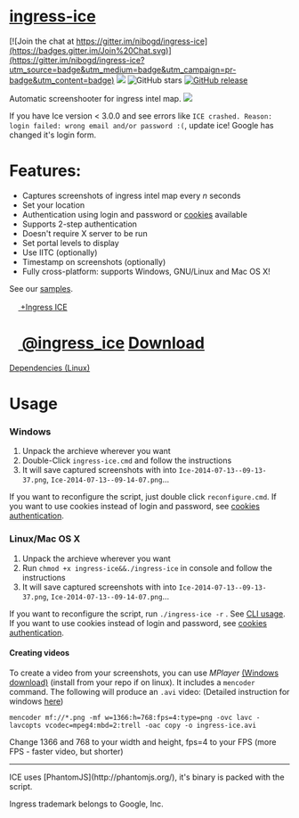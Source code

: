 [ingress-ice](http://ingress.divshot.io/)
===========

[![Join the chat at https://gitter.im/nibogd/ingress-ice](https://badges.gitter.im/Join%20Chat.svg)](https://gitter.im/nibogd/ingress-ice?utm_source=badge&utm_medium=badge&utm_campaign=pr-badge&utm_content=badge) [![](https://img.shields.io/github/issues-raw/nibogd/ingress-ice.svg?style=flat-square)](https://github.com/nibogd/ingress-ice/issues) ![GitHub stars](https://img.shields.io/github/stars/nibogd/ingress-ice.svg?style=flat-square) [![GitHub release](https://img.shields.io/github/release/nibogd/ingress-ice.svg?style=flat-square)](https://github.com/nibogd/ingress-ice/releases)

Automatic screenshooter for ingress intel map.
![](https://cloud.githubusercontent.com/assets/2771136/7915684/cfaba8c4-0887-11e5-86b9-5b4fe05ababc.png)

If you have Ice version < 3.0.0 and see errors like `ICE crashed. Reason: login failed: wrong email and/or password :(`, update ice! Google has changed it's login form.

Features:
=========
 - Captures screenshots of ingress intel map every *n* seconds
 - Set your location 
 - Authentication using login and password or [cookies](https://github.com/nibogd/ingress-ice/wiki/Cookies-Authentication) available
 - Supports 2-step authentication
 - Doesn't require X server to be run
 - Set portal levels to display
 - Use IITC (optionally)
 - Timestamp on screenshots (optionally)
 - Fully cross-platform: supports Windows, GNU/Linux and Mac OS X!

See our [samples](https://github.com/nibogd/ingress-ice/wiki/Example-Records).

[<img src="https://developers.google.com/+/images/branding/g+128.png" width="16"> +Ingress ICE](https://plus.google.com/u/0/b/115529923593338751190/115529923593338751190)

[<img src="https://g.twimg.com/Twitter_logo_blue.png" width="16"> @ingress_ice](https://twitter.com/ingress_ice)
[Download](https://github.com/nibogd/ingress-ice/archive/master.zip) 
========

[Dependencies (Linux)](https://github.com/nibogd/ingress-ice/wiki/Dependencies-(Linux))

Usage
=====

### Windows

 1. Unpack the archieve wherever you want
 2. Double-Click `ingress-ice.cmd` and follow the instructions
 4. It will save captured screenshots with into `Ice-2014-07-13--09-13-37.png`, `Ice-2014-07-13--09-14-07.png`...

If you want to reconfigure the script, just double click `reconfigure.cmd`. If you want to use cookies instead of login and password, see [cookies authentication](https://github.com/nibogd/ingress-ice/wiki/Cookies-Authentication).

### Linux/Mac OS X

 1. Unpack the archieve wherever you want
 2. Run `chmod +x ingress-ice&&./ingress-ice` in console and follow the instructions
 4. It will save captured screenshots with into `Ice-2014-07-13--09-13-37.png`, `Ice-2014-07-13--09-14-07.png`...

If you want to reconfigure the script, run `./ingress-ice -r` . See [CLI usage](https://github.com/nibogd/ingress-ice/wiki/Linux-CLI). If you want to use cookies instead of login and password, see [cookies authentication](https://github.com/nibogd/ingress-ice/wiki/Cookies-Authentication).

#### Creating videos

To create a video from your screenshots, you can use *MPlayer* [(Windows download)](http://oss.netfarm.it/mplayer-win32.php) (install from your repo if on linux). It includes a `mencoder` command. The following will produce an `.avi` video:
(Detailed instruction for windows [here](https://github.com/nibogd/ingress-ice/wiki/Creating-videos-(Windows)))
```
mencoder mf://*.png -mf w=1366:h=768:fps=4:type=png -ovc lavc -lavcopts vcodec=mpeg4:mbd=2:trell -oac copy -o ingress-ice.avi
```

Change 1366 and 768 to your width and height, fps=4 to your FPS (more FPS - faster video, but shorter)
<hr>
ICE uses [PhantomJS](http://phantomjs.org/), it's binary is packed with the script.

Ingress trademark belongs to Google, Inc.
